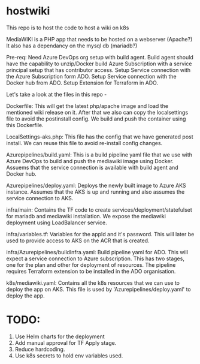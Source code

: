 # hostwiki
This repo is to host the code to host a wiki on k8s

MediaWIKI is a PHP app that needs to be hosted on a webserver (Apache?)
It also has a dependancy on the mysql db (mariadb?)

Pre-req:
Need Azure DevOps org setup with build agent.
Build agent should have the capability to unzip/Docker build
Azure Subscription with a service principal setup that has contributor access.
Setup Service connection with the Azure Subscription form ADO.
Setup Service connection with the Docker hub from ADO.
Setup Extension for Terraform in ADO.

Let's take a look at the files in this repo -

Dockerfile:
  This will get the latest php/apache image and load the mentioned wiki release on it.
  After that we also can copy the localsettings file to avoid the postinstall config.
  We build and push the container using this Dockerfile.

LocalSettings-aks.php:
  This file has the config that we have generated post install. We can reuse this file to avoid re-install config changes.

Azurepipelines/build.yaml:
  This is a build pipeline yaml file that we use with Azure DevOps to build and push the mediawiki image using Docker.
  Assuems that the service connection is available with build agent and Docker hub.

Azurepipelines/deploy.yaml:
  Deploys the newly built image to Azure AKS instance.
  Assumes that the AKS is up and running and also assumes the service connection to AKS.

infra/main: 
  Contains the TF code to create services/deployment/statefulset for mariadb and mediawiki installation.
  We expose the mediawiki deployment using LoadBalancer service.

infra/variables.tf: 
  Variables for the appId and it's password. This will later be used to provide access to AKS on the ACR that is created.

infra/Azurepipelines/buildInfra.yaml: 
  Build pipeline yaml for ADO. This will expect a service connection to Azure subscription. 
  This has two stages, one for the plan and other for deployment of resources.
  The pipeline requires Terraform extension to be installed in the ADO organisation.

k8s/mediawiki.yaml: 
  Contains all the k8s resources that we can use to deploy the app on AKS.
  This file is used by 'Azurepipelines/deploy.yaml' to deploy the app.

# TODO:
1. Use Helm charts for the deployment
2. Add manual approval for TF Apply stage.
3. Reduce hardcoding.
4. Use k8s secrets to hold env variables used.





